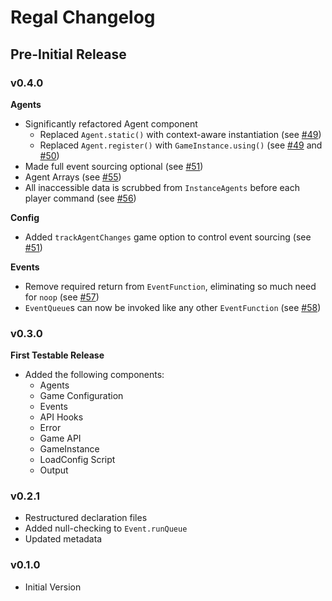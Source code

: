 # Regal Changelog

## Pre-Initial Release

### v0.4.0

**Agents**
* Significantly refactored Agent component
    * Replaced `Agent.static()` with context-aware instantiation (see [#49](https://github.com/regal/regal/pull/49))
    * Replaced `Agent.register()` with `GameInstance.using()` (see [#49](https://github.com/regal/regal/pull/49) and [#50](https://github.com/regal/regal/pull/50))
* Made full event sourcing optional (see [#51](https://github.com/regal/regal/pull/51))
* Agent Arrays (see [#55](https://github.com/regal/regal/pull/55))
* All inaccessible data is scrubbed from `InstanceAgents` before each player command (see [#56](https://github.com/regal/regal/pull/56))

**Config**
* Added `trackAgentChanges` game option to control event sourcing (see [#51](https://github.com/regal/regal/pull/51))

**Events**
* Remove required return from `EventFunction`, eliminating so much need for `noop` (see [#57](https://github.com/regal/regal/pull/57))
* `EventQueue`s can now be invoked like any other `EventFunction` (see [#58](https://github.com/regal/regal/pull/58))

### v0.3.0

**First Testable Release**

* Added the following components:
    * Agents
    * Game Configuration
    * Events
    * API Hooks
    * Error
    * Game API
    * GameInstance
    * LoadConfig Script
    * Output

### v0.2.1

* Restructured declaration files
* Added null-checking to `Event.runQueue`
* Updated metadata

### v0.1.0

* Initial Version
